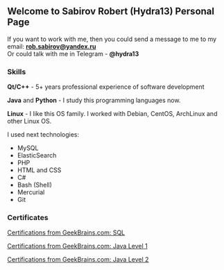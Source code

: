 ## Welcome to Sabirov Robert (Hydra13) Personal Page

If you want to work with me, then you could send a message to me to my email: **rob.sabirov@yandex.ru**
<br>Or could talk with me in Telegram - **@hydra13**

### Skills

**Qt/C++** - 5+ years professional experience of software development

**Java** and **Python** - I study this programming languages now.

**Linux** - I like this OS family. I worked with Debian, CentOS, ArchLinux and other Linux OS.

I used next technologies:
* MySQL
* ElasticSearch
* PHP
* HTML and CSS
* C#
* Bash (Shell)
* Mercurial
* Git

### Certificates

[Certifications from GeekBrains.com: SQL](https://geekbrains.ru/certificates/184263.en)

[Certifications from GeekBrains.com: Java Level 1](https://geekbrains.ru/certificates/188396.en)

[Certifications from GeekBrains.com: Java Level 2](https://geekbrains.ru/certificates/209396.en)


